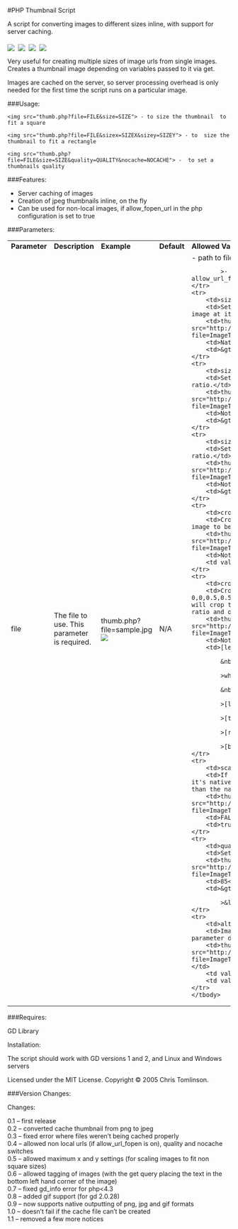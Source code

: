 #PHP Thumbnail Script

A script for converting images to different sizes inline, with support for server caching.

<img src="http://mightystuff.net/thumb.php?size=25&file=content/2015/06/sample.jpg" align="middle"/>&nbsp;
<img src="http://mightystuff.net/thumb.php?size=50&file=content/2015/06/sample.jpg" align="middle"/>&nbsp;
<img src="http://mightystuff.net/thumb.php?size=100&file=content/2015/06/sample.jpg" align="middle"/>&nbsp;
<img src="http://mightystuff.net/thumb.php?size=200&file=content/2015/06/sample.jpg" align="middle"/>&nbsp;


Very useful for creating multiple sizes of image urls from single images. Creates a thumbnail image depending on variables passed to it via get.

Images are cached on the server, so server processing overhead is only needed for the first time the script runs on a particular image.

###Usage:

    <img src="thumb.php?file=FILE&size=SIZE"> - to size the thumbnail  to fit a square

    <img src="thumb.php?file=FILE&sizex=SIZEX&sizey=SIZEY"> - to  size the thumbnail to fit a rectangle

    <img src="thumb.php?file=FILE&size=SIZE&quality=QUALITY&nocache=NOCACHE"> -  to set a thumbnails quality

###Features:

* Server caching of images
* Creation of jpeg thumbnails inline, on the fly
* Can be used for non-local images, if allow_fopen_url in the php configuration is set to true

###Parameters:

<table cellspacing="0" cellpadding="0">
    <tbody>
    <tr>
        <td><b>Parameter</b></td>
        <td><b>Description</b></td>
        <td><b>Example</b></td>
        <td><b>Default</b></td>
        <td><b>Allowed Values</b></td>
    </tr>
    <tr>
        <td>file</td>
        <td>The file to use. This parameter is required.</td>
        <td>thumb.php?file=sample.jpg<br/><img src="http://mightystuff.net/ImageTools/thumb.php?file=ImageTools/sample.jpg&size=200"></td>
        <td>N/A</td>
        <td>- path to file

            >- url to an image resource if php.ini setting allow_url_fopen or allow_url_include is set to true</td>
    </tr>
    <tr>
        <td>size</td>
        <td>Sets the size of the image. If not set, will output the image at its native size. Maintains aspect ratio. </td>
        <td>thumb.php?file=sample.jpg&size=100<br/><img src="http://mightystuff.net/ImageTools/thumb.php?file=ImageTools/sample.jpg&size=100"></td>
        <td>Native image size</td>
        <td>&gt;0</td>
    </tr>
    <tr>
        <td>sizex</td>
        <td>Sets the maximum width of the image. Maintains aspect ratio.</td>
        <td>thumb.php?file=sample.jpg&size=100<br/><img src="http://mightystuff.net/ImageTools/thumb.php?file=ImageTools/sample.jpg&sizex=100"></td>
        <td>Not set</td>
        <td>&gt;0</td>
    </tr>
    <tr>
        <td>sizey</td>
        <td>Sets the maximum height of the image. Maintains aspect ratio.</td>
        <td>thumb.php?file=sample.jpg&size=100<br/><img src="http://mightystuff.net/ImageTools/thumb.php?file=ImageTools/sample.jpg&sizey=100"></td>
        <td>Not set</td>
        <td>&gt;0</td>
    </tr>
    <tr>
        <td>cropToSize</td>
        <td>Crop an image to a specific size. eg. 100,100 will crop the image to be a square 100 pixels wide and high.</td>
        <td>thumb.php?file=sample.jpg&cropToSize=100,100<br/><img src="http://mightystuff.net/ImageTools/thumb.php?file=ImageTools/sample.jpg&cropToSize=100,100"></td>
        <td>Not set</td>
        <td valign="middle"></td>
    </tr>
    <tr>
        <td>crop</td>
        <td>Crop an image to specific ratios of width and height. eg. 0,0,0.5,0.5 will crop the image to the top left quarter, 0.5,0.5,1,1 will crop the image to the bottom right quarter. Maintains aspect ratio and original size of image if not set.</td>
        <td>thumb.php?file=sample.jpg&crop=0,0,0.5,0.5<br/><img src="http://mightystuff.net/ImageTools/thumb.php?file=ImageTools/sample.jpg&crop=0,0,0.5,0.5"></td>
        <td>Not set</td>
        <td>[left crop],[top crop],[right crop],[bottom crop]

            &nbsp;

            >where 

            &nbsp;

            >[left crop] &gt;0 &lt;1

            >[top crop] &gt;0 &lt;1

            >[right crop] &gt;0 &lt;1

            >[bottom crop] &gt;0 &lt;1</td>
    </tr>
    <tr>
        <td>scaleUp</td>
        <td>If true, will scale an image up to fit the required size if it's native size is smaller. If this is false and the size is bigger than the native size the image will render at the native size.</td>
        <td>thumb.php?file=sample.jpg&size=400&scaleUp=true<br/><img src="http://mightystuff.net/ImageTools/thumb.php?file=ImageTools/sample.jpg&size=400&scaleUp=true"></td>
        <td>FALSE</td>
        <td>true / false</td>
    </tr>
    <tr>
        <td>quality</td>
        <td>Sets the jpeg compression level</td>
        <td>thumb.php?file=sample.jpg&size=100&quality=20<br/><img src="http://mightystuff.net/ImageTools/thumb.php?file=ImageTools/sample.jpg&size=100&quality=20"></td>
        <td>85</td>
        <td>&gt;0

            >&lt;100</td>
    </tr>
    <tr>
        <td>alt</td>
        <td>Image file to use if the one requested with the file parameter doesn't exist.</td>
        <td>thumb.php?file=i-dont-exist.jpg&alt=missing.jpg<br/><img src="http://mightystuff.net/ImageTools/thumb.php?file=ImageTools/idontexist.jpg&size=100&alt=ImageTools/missing.png"></td>
        <td valign="middle"></td>
        <td valign="middle"></td>
    </tr>
    </tbody>
</table>

###Requires:

GD Library

Installation:

The script should work with GD versions 1 and 2, and Linux and Windows servers

Licensed under the MIT License.
Copyright © 2005 Chris Tomlinson.

###Version Changes:

Changes:

0.1 – first release<br/>
0.2 – converted cache thumbnail from png to jpeg<br/>
0.3 – fixed error where files weren’t being cached properly<br/>
0.4 – allowed non local urls (if allow_url_fopen is on), quality and nocache switches<br/>
0.5 – allowed maximum x and y settings (for scaling images to fit non square sizes)<br/>
0.6 – allowed tagging of images (with the get query placing the text in the bottom left hand corner of the image)<br/>
0.7 – fixed gd_info error for php<4.3<br/>
0.8 – added gif support (for gd 2.0.28)<br/>
0.9 – now supports native outputting of png, jpg and gif formats<br/>
1.0 – doesn’t fail if the cache file can’t be created<br/>
1.1 – removed a few more notices
